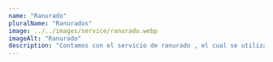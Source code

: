 ```yaml
---
name: "Ranurado"
pluralName: "Ranurados"
image: ../../images/service/ranurado.webp
imageAlt: "Ranurado"
description: "Contamos con el servicio de ranurado , el cual se utiliza para instalaciones de contra incendio y otras mas . el ranurado facilita el implemento del producto, haciendo a este fácil de colocarlo en las instalaciones."
---
```


